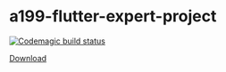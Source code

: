 # a199-flutter-expert-project

[![Codemagic build status](https://api.codemagic.io/apps/62513df60f76baaa1e7b428c/62513df60f76baaa1e7b428b/status_badge.svg)](https://codemagic.io/apps/62513df60f76baaa1e7b428c/62513df60f76baaa1e7b428b/latest_build)

<a href="https://api.codemagic.io/artifacts/5bf4a34a-a23d-4792-8c1d-0db06c216b50/0c9b4538-d212-4bcf-bdf1-67fb8a3bdbb0/app-release-universal.apk" download="apk_release.apk">Download</a>
